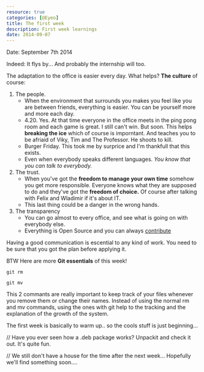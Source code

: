 ```yaml
---
resource: true
categories: [@Eyeo]
title: The first week
description: First week learnings
date: 2014-09-07
---
```


Date: September 7th 2014

Indeed: It flys by... And probably the internship will too. 

The adaptation to the office is easier every day. What helps? **The culture** of course:

1. The people.
   - When the environment that surrounds you makes you feel like you are between friends, everything is easier. You can be yourself more and more each day. 
    - 4.20. Yes. At that time everyone in the office meets in the ping pong room and each game is great. I still can't win. But soon. This helps **breaking the ice** which of course is imporntant. And teaches you to be afriaid of Viky, Tim and The Professor. He shoots to kill.
    - Burger Friday. This took me by surprice and I'm thankfull that this exists. 
    - Even when everybody speaks different languages. *You know that you can talk to everybody.*
2. The trust. 
    - When you've got the **freedom to manage your own time** somehow you get more responsible. Everyone knows what they are supposed to do and they've got the **freedom of choice.** Of course after talking with Felix and Wladimir if it's about IT.
    - This last thing could be a danger in the wrong hands. 
3. The transparency
   - You can go almost to every office, and see what is going on with everybody else. 
    - Everything is Open Source and you can always [contribute](https://adblockplus.org/en/contribute-code)

Having a good communication is escential to any kind of work. You need to be sure that you got the plan before applying it. 

BTW Here are more **Git essentials** of this week!

`git rm` 

`git mv` 

This 2 commants are really important to keep track of your files whenever you remove them or change their names. Instead of using the normal rm and mv commands, using the ones with git help to the tracking and the explanation of the growth of the system. 

The first week is basically to warm up.. so the cools stuff is just beginning... 

// Have you ever seen how a .deb package works? Unpackit and check it out. It's quite fun.  

// We still don't have a house for the time after the next week... Hopefully we'll find something soon.... 
